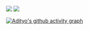 <img src="https://github-readme-stats.vercel.app/api?username=ramadityo&theme=dark&show_icons=true&hide_border=true&count_private=true" /> <img src="https://github-readme-stats.vercel.app/api/top-langs/?username=ramadityo&theme=dark&show_icons=true&hide_border=true&layout=compact" />

[![Adityo's github activity graph](https://github-readme-activity-graph.vercel.app/graph?username=ramadityo&bg_color=0d1117&color=ffffff&line=dc143c&point=ffd333&area=true&hide_border=true)](https://github.com/ashutosh00710/github-readme-activity-graph)
